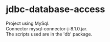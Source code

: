 # jdbc-database-access

Project using MySql. <br>
Connector mysql-connector-j-8.1.0.jar.<br>
The scripts used are in the 'db' package.
